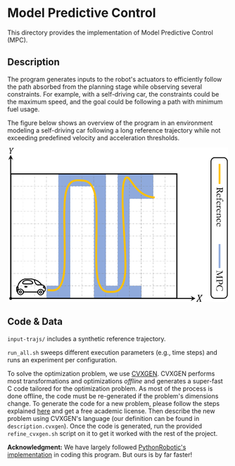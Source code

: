 # Model Predictive Control

This directory provides the implementation of Model Predictive Control (MPC).

## Description

The program generates inputs to the robot's actuators to efficiently follow the
path absorbed from the planning stage while observing several constraints.  For
example, with a self-driving car, the constraints could be the maximum speed,
and the goal could be following a path with minimum fuel usage.

The figure below shows an overview of the program in an environment modeling a
self-driving car following a long reference trajectory while not exceeding
predefined velocity and acceleration thresholds.

<p align="center">
  <img
    width="500"
    height="350"
    src="../../.images/mpc.png"
  >
</p>

## Code & Data

`input-trajs/` includes a synthetic reference trajectory.

`run_all.sh` sweeps different execution parameters (e.g., time steps) and runs
an experiment per configuration.

To solve the optimization problem, we use
[CVXGEN](https://cvxgen.com/docs/index.html).  CVXGEN performs most
transformations and optimizations *offline* and generates a super-fast C code
tailored for the optimization problem. As most of the process is done offline,
the code must be re-generated if the problem's dimensions change. To generate
the code for a new problem, please follow the steps explained
[here](https://cvxgen.com/licenses/new) and get a free academic license. Then
describe the new problem using CVXGEN's language (our definition can be found
in `description.cvxgen`). Once the code is generated, run the provided
`refine_cvxgen.sh` script on it to get it worked with the rest of the project.

**Acknowledgment:** We have largely followed [PythonRobotic's
implementation](https://github.com/AtsushiSakai/PythonRobotics/blob/master/PathTracking/model_predictive_speed_and_steer_control/model_predictive_speed_and_steer_control.py)
in coding this program. But ours is by far faster!
